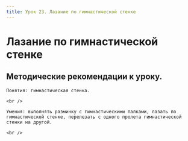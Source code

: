 ```yaml
---
title: Урок 23. Лазание по гимнастической стенке
---
```


# Лазание по гимнастической стенке

## Методические рекомендации к уроку.

<p>
	Понятия: гимнастическая стенка.
</p>
<p>
	<br />
</p>
<p>
	Умения: выполнять разминку с гимнастическими палками, лазать по гимнастической стенке, перелезать с одного пролета гимнастической стенки на другой.
</p>
<div>
	<br />
</div>